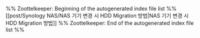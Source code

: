%% Zoottelkeeper: Beginning of the autogenerated index file list  %%
 [[post/Synology NAS/NAS 기기 변경 시 HDD Migration 방법|NAS 기기 변경 시 HDD Migration 방법]]
%% Zoottelkeeper: End of the autogenerated index file list  %%
